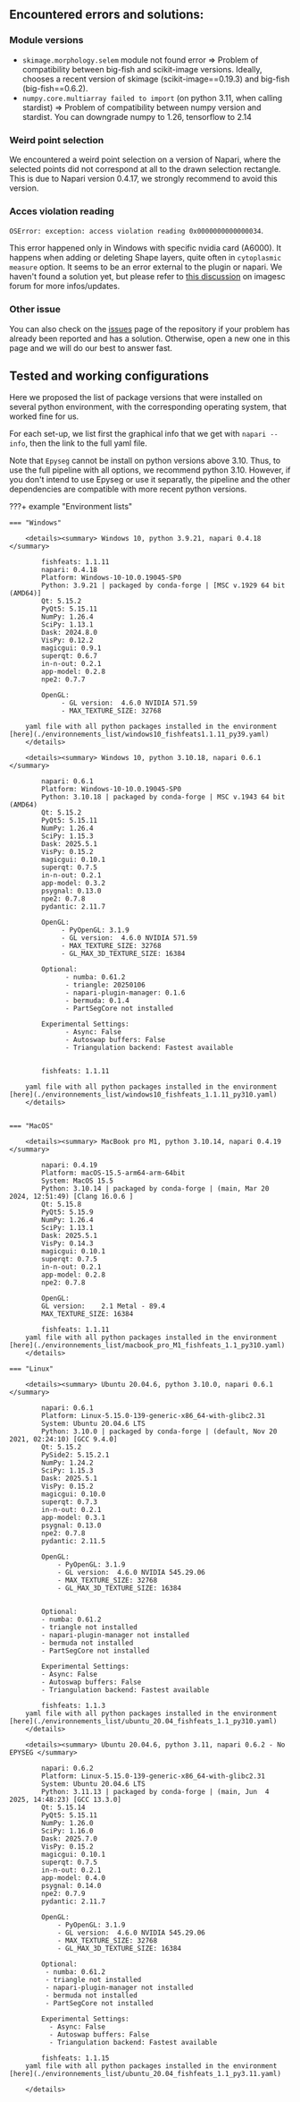 ## Encountered errors and solutions:

### Module versions

* `skimage.morphology.selem` module not found error => Problem of compatibility between big-fish and scikit-image versions. Ideally, chooses a recent version of skimage (scikit-image==0.19.3) and big-fish (big-fish==0.6.2).
* `numpy.core.multiarray failed to import` (on python 3.11, when calling stardist) => Problem of compatibility between numpy version and stardist. You can downgrade numpy to 1.26, tensorflow to 2.14 

### Weird point selection

We encountered a weird point selection on a version of Napari, where the selected points did not correspond at all to the drawn selection rectangle.
This is due to Napari version 0.4.17, we strongly recommend to avoid this version.

### Acces violation reading


`OSError: exception: access violation reading 0x0000000000000034`.

This error happened only in Windows with specific nvidia card (A6000).
It happens when adding or deleting Shape layers, quite often in `cytoplasmic measure` option.
It seems to be an error external to the plugin or napari. 
We haven't found a solution yet, but please refer to [this discussion](https://forum.image.sc/t/napari-crash-problem-with-opengl-and-or-vispy-and-or-nvidia-and-or-windows/113859) on imagesc forum for more infos/updates.

### Other issue

You can also check on the [issues](https://github.com/gletort/FishFeats/issues) page of the repository if your problem has already been reported and has a solution. 
Otherwise, open a new one in this page and we will do our best to answer fast.


## Tested and working configurations

Here we proposed the list of package versions that were installed on several python environment, with the corresponding operating system, that worked fine for us.

For each set-up, we list first the graphical info that we get with `napari --info`, then the link to the full yaml file.

Note that `Epyseg` cannot be install on python versions above 3.10. 
Thus, to use the full pipeline with all options, we recommend python 3.10. 
However, if you don't intend to use Epyseg or use it separatly, the pipeline and the other dependencies are compatible with more recent python versions.

???+ example "Environment lists"

	=== "Windows"

		<details><summary> Windows 10, python 3.9.21, napari 0.4.18 </summary>

			fishfeats: 1.1.11				
			napari: 0.4.18
			Platform: Windows-10-10.0.19045-SP0
			Python: 3.9.21 | packaged by conda-forge | [MSC v.1929 64 bit (AMD64)]
			Qt: 5.15.2
			PyQt5: 5.15.11
			NumPy: 1.26.4
			SciPy: 1.13.1
			Dask: 2024.8.0
			VisPy: 0.12.2
			magicgui: 0.9.1
			superqt: 0.6.7
			in-n-out: 0.2.1
			app-model: 0.2.8
			npe2: 0.7.7

			OpenGL:
				 - GL version:  4.6.0 NVIDIA 571.59
				 - MAX_TEXTURE_SIZE: 32768 

		yaml file with all python packages installed in the environment [here](./environnements_list/windows10_fishfeats1.1.11_py39.yaml)
		</details>	
		
		<details><summary> Windows 10, python 3.10.18, napari 0.6.1 </summary>
			
			napari: 0.6.1
			Platform: Windows-10-10.0.19045-SP0
			Python: 3.10.18 | packaged by conda-forge | MSC v.1943 64 bit (AMD64)
			Qt: 5.15.2
			PyQt5: 5.15.11
			NumPy: 1.26.4
			SciPy: 1.15.3
			Dask: 2025.5.1
			VisPy: 0.15.2
			magicgui: 0.10.1
			superqt: 0.7.5
			in-n-out: 0.2.1
			app-model: 0.3.2
			psygnal: 0.13.0
			npe2: 0.7.8
			pydantic: 2.11.7

			OpenGL:
				 - PyOpenGL: 3.1.9
				 - GL version:  4.6.0 NVIDIA 571.59
				 - MAX_TEXTURE_SIZE: 32768
				 - GL_MAX_3D_TEXTURE_SIZE: 16384
			
			Optional:
				  - numba: 0.61.2
				  - triangle: 20250106
				  - napari-plugin-manager: 0.1.6
				  - bermuda: 0.1.4
				  - PartSegCore not installed

			Experimental Settings:
				  - Async: False
				  - Autoswap buffers: False
				  - Triangulation backend: Fastest available


			fishfeats: 1.1.11				
		
		yaml file with all python packages installed in the environment [here](./environnements_list/windows10_fishfeats_1.1.11_py310.yaml)
		</details>	
	

	=== "MacOS"
		
		<details><summary> MacBook pro M1, python 3.10.14, napari 0.4.19 </summary>

			napari: 0.4.19
			Platform: macOS-15.5-arm64-arm-64bit
			System: MacOS 15.5
			Python: 3.10.14 | packaged by conda-forge | (main, Mar 20 2024, 12:51:49) [Clang 16.0.6 ]
			Qt: 5.15.8
			PyQt5: 5.15.9
			NumPy: 1.26.4
			SciPy: 1.13.1
			Dask: 2025.5.1
			VisPy: 0.14.3
			magicgui: 0.10.1
			superqt: 0.7.5
			in-n-out: 0.2.1
			app-model: 0.2.8
			npe2: 0.7.8

			OpenGL:
			GL version:    2.1 Metal - 89.4
			MAX_TEXTURE_SIZE: 16384
			
			fishfeats: 1.1.11				
		yaml file with all python packages installed in the environment [here](./environnements_list/macbook_pro_M1_fishfeats_1.1_py310.yaml)
		</details>	

	=== "Linux"
		
		<details><summary> Ubuntu 20.04.6, python 3.10.0, napari 0.6.1 </summary>

			napari: 0.6.1
			Platform: Linux-5.15.0-139-generic-x86_64-with-glibc2.31
			System: Ubuntu 20.04.6 LTS
			Python: 3.10.0 | packaged by conda-forge | (default, Nov 20 2021, 02:24:10) [GCC 9.4.0]
			Qt: 5.15.2
			PySide2: 5.15.2.1
			NumPy: 1.24.2
			SciPy: 1.15.3
			Dask: 2025.5.1
			VisPy: 0.15.2
			magicgui: 0.10.0
			superqt: 0.7.3
			in-n-out: 0.2.1
			app-model: 0.3.1
			psygnal: 0.13.0
			npe2: 0.7.8
			pydantic: 2.11.5

			OpenGL:
				- PyOpenGL: 3.1.9
				- GL version:  4.6.0 NVIDIA 545.29.06
				- MAX_TEXTURE_SIZE: 32768
				- GL_MAX_3D_TEXTURE_SIZE: 16384


			Optional:
			- numba: 0.61.2
			- triangle not installed
			- napari-plugin-manager not installed
			- bermuda not installed
			- PartSegCore not installed

			Experimental Settings:
			- Async: False
			- Autoswap buffers: False
			- Triangulation backend: Fastest available

			fishfeats: 1.1.3
		yaml file with all python packages installed in the environment [here](./environnements_list/ubuntu_20.04_fishfeats_1.1_py310.yaml)
		</details>
	
		<details><summary> Ubuntu 20.04.6, python 3.11, napari 0.6.2 - No EPYSEG </summary>
			
			napari: 0.6.2
			Platform: Linux-5.15.0-139-generic-x86_64-with-glibc2.31
			System: Ubuntu 20.04.6 LTS
			Python: 3.11.13 | packaged by conda-forge | (main, Jun  4 2025, 14:48:23) [GCC 13.3.0]
			Qt: 5.15.14
			PyQt5: 5.15.11
			NumPy: 1.26.0
			SciPy: 1.16.0
			Dask: 2025.7.0
			VisPy: 0.15.2
			magicgui: 0.10.1
			superqt: 0.7.5
			in-n-out: 0.2.1
			app-model: 0.4.0
			psygnal: 0.14.0
			npe2: 0.7.9
			pydantic: 2.11.7

			OpenGL:
				- PyOpenGL: 3.1.9
				- GL version:  4.6.0 NVIDIA 545.29.06
				- MAX_TEXTURE_SIZE: 32768
				- GL_MAX_3D_TEXTURE_SIZE: 16384

			Optional:
			 - numba: 0.61.2
			 - triangle not installed
			 - napari-plugin-manager not installed
			 - bermuda not installed
			 - PartSegCore not installed

			Experimental Settings:
			  - Async: False
			  - Autoswap buffers: False
			  - Triangulation backend: Fastest available

			fishfeats: 1.1.15 
		yaml file with all python packages installed in the environment [here](./environnements_list/ubuntu_20.04_fishfeats_1.1_py3.11.yaml)

		</details>	
